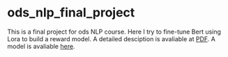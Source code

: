 # ods_nlp_final_project
This is a final project for ods NLP course. Here I try to fine-tune Bert using Lora to build a reward model. A detailed desciption is avaliable at [PDF](https://github.com/SergeyIsh/ods_nlp_final_project/blob/main/ODS_final_project.pdf). A model is avaliable [here](https://github.com/SergeyIsh/ods_nlp_final_project/blob/main/model.ipynb).
